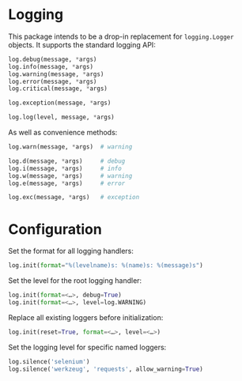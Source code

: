 # Logging

This package intends to be a drop-in replacement for `logging.Logger` objects. It supports the standard logging API:

```python
log.debug(message, *args)
log.info(message, *args)
log.warning(message, *args)
log.error(message, *args)
log.critical(message, *args)

log.exception(message, *args)

log.log(level, message, *args)
```

As well as convenience methods:

```python
log.warn(message, *args)  # warning

log.d(message, *args)     # debug
log.i(message, *args)     # info
log.w(message, *args)     # warning
log.e(message, *args)     # error

log.exc(message, *args)   # exception
```

# Configuration

Set the format for all logging handlers:

```python
log.init(format="%(levelname)s: %(name)s: %(message)s")
```

Set the level for the root logging handler:

```python
log.init(format=<…>, debug=True)
log.init(format=<…>, level=log.WARNING)
```

Replace all existing loggers before initialization:

```python
log.init(reset=True, format=<…>, level=<…>)
```

Set the logging level for specific named loggers:

```python
log.silence('selenium')
log.silence('werkzeug', 'requests', allow_warning=True)
```
